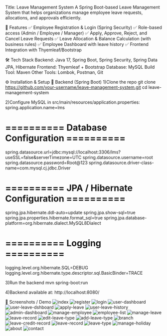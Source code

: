 Title: Leave Management System
A Spring Boot-based Leave Management System that helps organizations manage employee leave requests, allocations, and approvals efficiently.

🚀 Features
✅ Employee Registration & Login (Spring Security)
✅ Role-based access (Admin / Employee / Manager)
✅ Apply, Approve, Reject, and Cancel Leave Requests
✅ Leave Allocation & Balance Calculation (with business rules)
✅ Employee Dashboard with leave history
✅ Frontend Integration with Thyemleaf/Bootstrap

🛠️ Tech Stack
Backend: Java 17, Spring Boot, Spring Security, Spring Data JPA, Hibernate
Frontend: Thyemleaf + Bootstrap
Database: MySQL
Build Tool: Maven
Other Tools: Lombok, Postman, Git


 ⚙️ Installation & Setup
🔧 Backend (Spring Boot)
1)Clone the repo
git clone https://github.com/your-username/leave-management-system.git
cd leave-management-system

2)Configure MySQL in src/main/resources/application.properties:
spring.application.name=lms
# ========== Database Configuration ==========
spring.datasource.url=jdbc:mysql://localhost:3306/lms?useSSL=false&serverTimezone=UTC
spring.datasource.username=root
spring.datasource.password=Root@123
spring.datasource.driver-class-name=com.mysql.cj.jdbc.Driver

# ========== JPA / Hibernate Configuration ==========
spring.jpa.hibernate.ddl-auto=update
spring.jpa.show-sql=true
spring.jpa.properties.hibernate.format_sql=true
spring.jpa.database-platform=org.hibernate.dialect.MySQL8Dialect

# ========== Logging ==========
logging.level.org.hibernate.SQL=DEBUG
logging.level.org.hibernate.type.descriptor.sql.BasicBinder=TRACE

3)Run the backend
mvn spring-boot:run

4)Backend available at:
http://localhost:8080/

📸 Screenshots / Demo
![index](screenshots/index.png)
![register](screenshots/register.png)
![login](screenshots/login.png)
![user-dashboard](screenshots/user-dashboard.png)
![user-leave-dshboard](screenshots/user-leave-dashboard.png)
![apply-leave](screenshots/apply-leave.png)
![user-leave-history](screenshots/user-leave-history.png)
![admin-dashboard](screenshots/admin-dashboard.png)
![manage-employee](screenshots/manange-employee.png)
![employee-list](screenshots/employee-list.png)
![manage-leave](screenshots/manage-leave.png)
![leave-record](screenshots/leave-record.png)
![edit-leave-type](screenshots/edit-leave-type.png)
![add-leave-type](screenshots/add-leave-type.png)
![branch](screenshots/branch.png)
![leave-credit-record](screenshots/leave-credit-record.png)
![leave-record](screenshots/leave-record.png)
![leave-type](screenshots/leave-type.png)
![manage-holiday](screenshots/manage-holiday.png)
![about](screenshots/about.png)
![contact](screenshots/contact.png)
